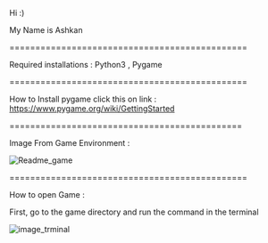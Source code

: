 Hi :)

My Name is Ashkan 


==============================================

Required installations :
                            Python3 , Pygame
             
==============================================


How to Install pygame click this  on link :  https://www.pygame.org/wiki/GettingStarted


=============================================

Image From Game Environment : 

![Readme_game](https://user-images.githubusercontent.com/53063396/95692832-8f2fb300-0c35-11eb-95db-dc11ea996b50.png)


==============================================

How to open Game :

First, go to the game directory and run the command in the terminal 

![image_trminal](https://user-images.githubusercontent.com/53063396/95693168-d61ea800-0c37-11eb-8192-610933a9daf8.png)
